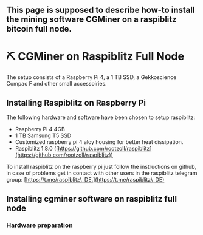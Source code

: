 
This page is supposed to describe how-to install the mining software CGMiner on a raspiblitz bitcoin full node.
---

# ⛏ CGMiner on Raspiblitz Full Node

The setup consists of a Raspberry Pi 4, a 1 TB SSD, a Gekkoscience Compac F and other small accessoiries.

## Installing Raspiblitz on Raspberry Pi

The following hardware and software have been chosen to setup raspiblitz:

* Raspberry Pi 4 4GB
* 1 TB Samsung T5 SSD
* Customized raspberry pi 4 aloy housing for better heat dissipation.
* Raspiblitz 1.8.0 ([https://github.com/rootzoll/raspiblitz](https://github.com/rootzoll/raspiblitz))

To install raspiblitz on the raspberry pi just follow the instructions on github, in case of problems get in contact with other users in the raspiblitz telegram group: [https://t.me/raspiblitz\_DE.](https://t.me/raspiblitz\_DE)

## Installing cgminer software on raspiblitz full node

### Hardware preparation

